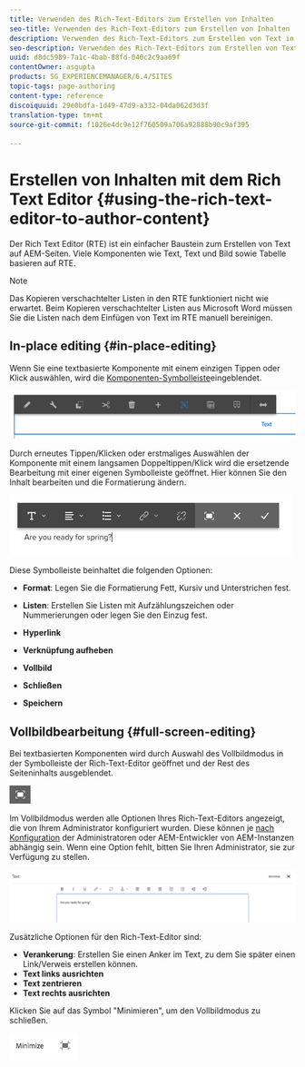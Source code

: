 ```yaml
---
title: Verwenden des Rich-Text-Editors zum Erstellen von Inhalten
seo-title: Verwenden des Rich-Text-Editors zum Erstellen von Inhalten
description: Verwenden des Rich-Text-Editors zum Erstellen von Text in AEM.
seo-description: Verwenden des Rich-Text-Editors zum Erstellen von Text in AEM.
uuid: d8dc5989-7a1c-4bab-88fd-040c2c9aa69f
contentOwner: asgupta
products: SG_EXPERIENCEMANAGER/6.4/SITES
topic-tags: page-authoring
content-type: reference
discoiquuid: 29e0bdfa-1d49-47d9-a332-04da062d3d3f
translation-type: tm+mt
source-git-commit: f1026e4dc9e12f760509a706a92888b90c9af395

---
```



# Erstellen von Inhalten mit dem Rich Text Editor {#using-the-rich-text-editor-to-author-content}

Der Rich Text Editor (RTE) ist ein einfacher Baustein zum Erstellen von Text auf AEM-Seiten. Viele Komponenten wie Text, Text und Bild sowie Tabelle basieren auf RTE.

>[!NOTE]
>
>Das Kopieren verschachtelter Listen in den RTE funktioniert nicht wie erwartet. Beim Kopieren verschachtelter Listen aus Microsoft Word müssen Sie die Listen nach dem Einfügen von Text im RTE manuell bereinigen.

## In-place editing {#in-place-editing}

Wenn Sie eine textbasierte Komponente mit einem einzigen Tippen oder Klick auswählen, wird die [Komponenten-Symbolleiste](../sites-authoring/editing-content.md#edit-configure-copy-cut-delete-paste)eingeblendet.

![screen_shot_2018-03-21at163054](assets/screen_shot_2018-03-21at163054.png)

Durch erneutes Tippen/Klicken oder erstmaliges Auswählen der Komponente mit einem langsamen Doppeltippen/Klick wird die ersetzende Bearbeitung mit einer eigenen Symbolleiste geöffnet. Hier können Sie den Inhalt bearbeiten und die Formatierung ändern.

![screen_shot_2018-03-21at163214](assets/screen_shot_2018-03-21at163214.png)

Diese Symbolleiste beinhaltet die folgenden Optionen:

* **Format**: Legen Sie die Formatierung Fett, Kursiv und Unterstrichen fest.

* **Listen**: Erstellen Sie Listen mit Aufzählungszeichen oder Nummerierungen oder legen Sie den Einzug fest.

* **Hyperlink**

* **Verknüpfung aufheben**

* **Vollbild**

* **Schließen**

* **Speichern**

## Vollbildbearbeitung {#full-screen-editing}

Bei textbasierten Komponenten wird durch Auswahl des Vollbildmodus in der Symbolleiste der Rich-Text-Editor geöffnet und der Rest des Seiteninhalts ausgeblendet.

![](do-not-localize/screen_shot_2018-03-21at163236.png)

Im Vollbildmodus werden alle Optionen Ihres Rich-Text-Editors angezeigt, die von Ihrem Administrator konfiguriert wurden. Diese können je [nach Konfiguration](../sites-administering/rich-text-editor.md) der Administratoren oder AEM-Entwickler von AEM-Instanzen abhängig sein. Wenn eine Option fehlt, bitten Sie Ihren Administrator, sie zur Verfügung zu stellen.

![screen_shot_2018-03-21at163248](assets/screen_shot_2018-03-21at163248.png)

Zusätzliche Optionen für den Rich-Text-Editor sind:

* **Verankerung**: Erstellen Sie einen Anker im Text, zu dem Sie später einen Link/Verweis erstellen können.
* **Text links ausrichten**
* **Text zentrieren**
* **Text rechts ausrichten**

Klicken Sie auf das Symbol &quot;Minimieren&quot;, um den Vollbildmodus zu schließen.

![screen_shot_2018-03-21at163323](assets/screen_shot_2018-03-21at163323.png)
